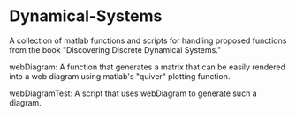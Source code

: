 # Dynamical-Systems

A collection of matlab functions and scripts for handling proposed functions from the book "Discovering Discrete Dynamical Systems."


webDiagram: A function that generates a matrix that can be easily rendered into a web diagram using matlab's "quiver" plotting function.

webDiagramTest: A script that uses webDiagram to generate such a diagram.
